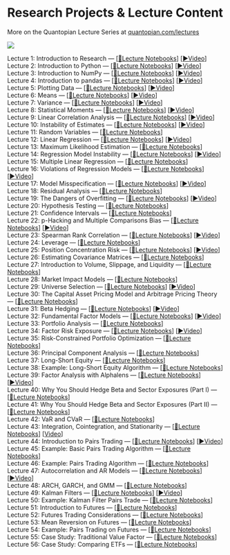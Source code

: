 **Research Projects & Lecture Content**
===================



More on the Quantopian Lecture Series at [quantopian.com/lectures](https://www.quantopian.com/lectures)

<a href="https://www.quantopian.com/lectures"><img src="http://i.imgur.com/KzPuAuJ.png"></a>

Lecture 1: Introduction to Research — [[📝Lecture Notebooks](https://github.com/AsefAfsahi/Quantitative-Finance/tree/main/Quantopian/Lecture/Introduction_to_Research)] [[▶️Video](https://www.youtube.com/watch?v=W-TlWzwM208)]\
Lecture 2: Introduction to Python — [[📝Lecture Notebooks](https://github.com/AsefAfsahi/Quantitative-Finance/tree/main/Quantopian/Lecture/Introduction_to_Python)] [[▶️Video](https://www.youtube.com/watch?v=bQUWLkKzpxE)]\
Lecture 3: Introduction to NumPy — [[📝Lecture Notebooks](https://github.com/AsefAfsahi/Quantitative-Finance/tree/main/Quantopian/Lecture/Introduction_to_NumPy)] [[▶️Video](https://www.youtube.com/watch?v=48RqKyD6fas)]\
Lecture 4: Introduction to pandas — [[📝Lecture Notebooks](https://github.com/AsefAfsahi/Quantitative-Finance/tree/main/Quantopian/Lecture/Introduction_to_Pandas)] [[▶️Video](https://www.youtube.com/watch?v=pAkEuv1lj08)]\
Lecture 5: Plotting Data — [[📝Lecture Notebooks](https://github.com/AsefAfsahi/Quantitative-Finance/tree/main/Quantopian/Lecture/Plotting_Data)] [[▶️Video](https://www.youtube.com/watch?v=nKq_wz3Qk8w)]\
Lecture 6: Means — [[📝Lecture Notebooks](https://github.com/AsefAfsahi/Quantitative-Finance/tree/main/Quantopian/Lecture/Means)] [[▶️Video](https://www.youtube.com/watch?v=XYbsBsRtCjw)]\
Lecture 7: Variance — [[📝Lecture Notebooks](https://github.com/AsefAfsahi/Quantitative-Finance/tree/main/Quantopian/Lecture/Variance)] [[▶️Video](https://www.youtube.com/watch?v=0AWY0odmjSs)]\
Lecture 8: Statistical Moments — [[📝Lecture Notebooks](https://github.com/AsefAfsahi/Quantitative-Finance/tree/main/Quantopian/Lecture/Statistical_Moments)] [[▶️Video](https://www.youtube.com/watch?v=mkVA_xUWDI0)]\
Lecture 9: Linear Correlation Analysis — [[📝Lecture Notebooks](https://github.com/AsefAfsahi/Quantitative-Finance/tree/main/Quantopian/Lecture/Linear_Correlation_Analysis)] [[▶️Video](https://www.youtube.com/watch?v=GM76JkrVmRk?t=2m6s)]\
Lecture 10: Instability of Estimates — [[📝Lecture Notebooks](https://github.com/AsefAfsahi/Quantitative-Finance/tree/main/Quantopian/Lecture/Instability_of_Estimates)] [[▶️Video](https://www.youtube.com/watch?v=2pbu3_6lF40)]\
Lecture 11: Random Variables — [[📝Lecture Notebooks](https://github.com/AsefAfsahi/Quantitative-Finance/tree/main/Quantopian/Lecture/Random_Variables)]\
Lecture 12: Linear Regression — [[📝Lecture Notebooks](https://github.com/AsefAfsahi/Quantitative-Finance/tree/main/Quantopian/Lecture/Linear_Regression)] [[▶️Video](https://www.youtube.com/watch?v=Af0l3TQJ3h8?t=3m36s)]\
Lecture 13: Maximum Likelihood Estimation — [[📝Lecture Notebooks](https://github.com/AsefAfsahi/Quantitative-Finance/tree/main/Quantopian/Lecture/Maximum_Likelihood_Estimation)]\
Lecture 14: Regression Model Instability — [[📝Lecture Notebooks](https://github.com/AsefAfsahi/Quantitative-Finance/tree/main/Quantopian/Lecture/Regression_Model_Instability)] [[▶️Video](https://www.youtube.com/watch?v=HMQ34PfhzGE)]\
Lecture 15: Multiple Linear Regression — [[📝Lecture Notebooks](https://github.com/AsefAfsahi/Quantitative-Finance/tree/main/Quantopian/Lecture/Multiple_Linear_Regression)]\
Lecture 16: Violations of Regression Models — [[📝Lecture Notebooks](https://github.com/AsefAfsahi/Quantitative-Finance/tree/main/Quantopian/Lecture/Violations_of_Regression_Models)] [[▶️Video](https://www.youtube.com/watch?v=xM94MRs8U3M)]\
Lecture 17: Model Misspecification — [[📝Lecture Notebooks](https://github.com/AsefAfsahi/Quantitative-Finance/tree/main/Quantopian/Lecture/Model_Misspecification)] [[▶️Video](https://www.youtube.com/watch?v=t4peS8Ak-sY)]\
Lecture 18: Residual Analysis — [[📝Lecture Notebooks](https://github.com/AsefAfsahi/Quantitative-Finance/tree/main/Quantopian/Lecture/Residuals_Analysis)]\
Lecture 19: The Dangers of Overfitting — [[📝Lecture Notebooks](https://github.com/AsefAfsahi/Quantitative-Finance/tree/main/Quantopian/Lecture/The_Dangers_of_Overfitting)] [[▶️Video](https://www.youtube.com/watch?v=KNCgvjyKrcw)]\
Lecture 20: Hypothesis Testing — [[📝Lecture Notebooks](https://github.com/AsefAfsahi/Quantitative-Finance/tree/main/Quantopian/Lecture/Hypothesis_Testing)]\
Lecture 21: Confidence Intervals — [[📝Lecture Notebooks](https://github.com/AsefAfsahi/Quantitative-Finance/tree/main/Quantopian/Lecture/Confidence_Intervals)]\
Lecture 22: p-Hacking and Multiple Comparisons Bias — [[📝Lecture Notebooks](https://github.com/AsefAfsahi/Quantitative-Finance/tree/main/Quantopian/Lecture/p-Hacking_and_Multiple_Comparisons_Bias)] [[▶️Video](https://www.youtube.com/watch?v=YiDfbYtgUPc)]\
Lecture 23: Spearman Rank Correlation — [[📝Lecture Notebooks](https://github.com/AsefAfsahi/Quantitative-Finance/tree/main/Quantopian/Lecture/Spearman_Rank_Correlation)] [[▶️Video](https://www.youtube.com/watch?v=GM76JkrVmRk?t=25m51s)]\
Lecture 24: Leverage — [[📝Lecture Notebooks](https://github.com/AsefAfsahi/Quantitative-Finance/tree/main/Quantopian/Lecture/Leverage)]\
Lecture 25: Position Concentration Risk — [[📝Lecture Notebooks](https://github.com/AsefAfsahi/Quantitative-Finance/tree/main/Quantopian/Lecture/Position_Concentration_Risk)] [[▶️Video](https://www.youtube.com/watch?v=I1z7B2_FarQ)]\
Lecture 26: Estimating Covariance Matrices — [[📝Lecture Notebooks](https://github.com/AsefAfsahi/Quantitative-Finance/tree/main/Quantopian/Lecture/Estimating_Covariance_Matrices)]\
Lecture 27: Introduction to Volume, Slippage, and Liquidity — [[📝Lecture Notebooks](https://github.com/AsefAfsahi/Quantitative-Finance/tree/main/Quantopian/Lecture/Introduction_to_Volume_Slippage_and_Liquidity)]\
Lecture 28: Market Impact Models — [[📝Lecture Notebooks](https://github.com/AsefAfsahi/Quantitative-Finance/tree/main/Quantopian/Lecture/Market_Impact_Model)]\
Lecture 29: Universe Selection — [[📝Lecture Notebooks](https://github.com/AsefAfsahi/Quantitative-Finance/tree/main/Quantopian/Lecture/Universe_Selection)] [[▶️Video](https://www.youtube.com/watch?v=oa5RhuHVbH0)]\
Lecture 30: The Capital Asset Pricing Model and Arbitrage Pricing Theory — [[📝Lecture Notebooks](https://github.com/AsefAfsahi/Quantitative-Finance/tree/main/Quantopian/Lecture/CAPM_and_Arbitrage_Pricing_Theory)]\
Lecture 31: Beta Hedging — [[📝Lecture Notebooks](https://github.com/AsefAfsahi/Quantitative-Finance/tree/main/Quantopian/Lecture/Beta_Hedging)] [[▶️Video](https://www.youtube.com/watch?v=Af0l3TQJ3h8?t=22m14s)]\
Lecture 32: Fundamental Factor Models — [[📝Lecture Notebooks](https://github.com/AsefAfsahi/Quantitative-Finance/tree/main/Quantopian/Lecture/Fundamental_Factor_Models)] [[▶️Video](https://www.youtube.com/watch?v=P16zDtf0CE0)]\
Lecture 33: Portfolio Analysis — [[📝Lecture Notebooks](https://github.com/AsefAfsahi/Quantitative-Finance/tree/main/Quantopian/Lecture/Portfolio_Analysis)]\
Lecture 34: Factor Risk Exposure — [[📝Lecture Notebooks](https://github.com/AsefAfsahi/Quantitative-Finance/tree/main/Quantopian/Lecture/Factor_Risk_Exposure)] [[▶️Video](https://www.youtube.com/watch?v=Ep8Y5JfQoRg)]\
Lecture 35: Risk-Constrained Portfolio Optimization — [[📝Lecture Notebooks](https://github.com/quantopian/research_public/blob/master/notebooks/lectures/Factor_Based_Risk_Management/notebook.ipynb)]\
Lecture 36: Principal Component Analysis — [[📝Lecture Notebooks](https://github.com/AsefAfsahi/Quantitative-Finance/tree/main/Quantopian/Lecture/PCA)]\
Lecture 37: Long-Short Equity — [[📝Lecture Notebooks](https://github.com/AsefAfsahi/Quantitative-Finance/tree/main/Quantopian/Lecture/Long-Short_Equity)]\
Lecture 38: Example: Long-Short Equity Algorithm — [[📝Lecture Notebooks](https://github.com/AsefAfsahi/Quantitative-Finance/tree/main/Quantopian/Lecture/Long-Short_Equity)]\
Lecture 39: Factor Analysis with Alphalens — [[📝Lecture Notebooks](https://github.com/AsefAfsahi/Quantitative-Finance/tree/main/Quantopian/Lecture/Factor_Analysis)] [[▶️Video](https://www.youtube.com/watch?v=v5IYcBxMDYE)]\
Lecture 40: Why You Should Hedge Beta and Sector Exposures (Part I) — [[📝Lecture Notebooks](https://github.com/AsefAfsahi/Quantitative-Finance/tree/main/Quantopian/Lecture/Why_Hedge_I)]\
Lecture 41: Why You Should Hedge Beta and Sector Exposures (Part II) — [[📝Lecture Notebooks](https://github.com/AsefAfsahi/Quantitative-Finance/tree/main/Quantopian/Lecture/Why_Hedge_II)]\
Lecture 42: VaR and CVaR — [[📝Lecture Notebooks](https://github.com/AsefAfsahi/Quantitative-Finance/tree/main/Quantopian/Lecture/VaR_and_CVaR)]\
Lecture 43: Integration, Cointegration, and Stationarity — [[📝Lecture Notebooks](https://github.com/AsefAfsahi/Quantitative-Finance/tree/main/Quantopian/Lecture/Integration_Cointegration_and_Stationarity)] [[Video](https://www.youtube.com/watch?v=Pn_RiDbK82M)]\
Lecture 44: Introduction to Pairs Trading — [[📝Lecture Notebooks](https://github.com/AsefAfsahi/Quantitative-Finance/tree/main/Quantopian/Lecture/Introduction_to_Pairs_Trading)] [[▶️Video](https://www.youtube.com/watch?v=JTucMRYMOyY)]\
Lecture 45: Example: Basic Pairs Trading Algorithm — [[📝Lecture Notebooks](https://github.com/AsefAfsahi/Quantitative-Finance/tree/main/Quantopian/Lecture/Introduction_to_Pairs_Trading)]\
Lecture 46: Example: Pairs Trading Algorithm — [[📝Lecture Notebooks](https://github.com/AsefAfsahi/Quantitative-Finance/tree/main/Quantopian/Lecture/Introduction_to_Pairs_Trading)]\
Lecture 47: Autocorrelation and AR Models — [[📝Lecture Notebooks](https://github.com/AsefAfsahi/Quantitative-Finance/tree/main/Quantopian/Lecture/Autocorrelation_and_AR_Models)] [[▶️Video](https://www.youtube.com/watch?v=fnrSZvla51Y)]\
Lecture 48: ARCH, GARCH, and GMM — [[📝Lecture Notebooks](https://github.com/AsefAfsahi/Quantitative-Finance/tree/main/Quantopian/Lecture/ARCH_GARCH_and_GMM)]\
Lecture 49: Kalman Filters — [[📝Lecture Notebooks](https://github.com/AsefAfsahi/Quantitative-Finance/tree/main/Quantopian/Lecture/Kalman_Filters)] [[▶️Video](https://www.youtube.com/watch?v=RxIdLu18SsE)]\
Lecture 50: Example: Kalman Filter Pairs Trade — [[📝Lecture Notebooks](https://github.com/AsefAfsahi/Quantitative-Finance/tree/main/Quantopian/Lecture/Kalman_Filters)]\
Lecture 51: Introduction to Futures — [[📝Lecture Notebooks](https://github.com/AsefAfsahi/Quantitative-Finance/tree/main/Quantopian/Lecture/Introduction_to_Futures)]\
Lecture 52: Futures Trading Considerations — [[📝Lecture Notebooks](https://github.com/AsefAfsahi/Quantitative-Finance/tree/main/Quantopian/Lecture/Futures_Trading_Considerations)]\
Lecture 53: Mean Reversion on Futures — [[📝Lecture Notebooks](https://github.com/AsefAfsahi/Quantitative-Finance/tree/main/Quantopian/Lecture/Mean_Reversion_on_Futures)]\
Lecture 54: Example: Pairs Trading on Futures — [[📝Lecture Notebooks](https://github.com/AsefAfsahi/Quantitative-Finance/tree/main/Quantopian/Lecture/Introduction_to_Pairs_Trading)]\
Lecture 55: Case Study: Traditional Value Factor — [[📝Lecture Notebooks](https://github.com/AsefAfsahi/Quantitative-Finance/tree/main/Quantopian/Lecture/Case_Study_Traditional_Value_Factor)]\
Lecture 56: Case Study: Comparing ETFs — [[📝Lecture Notebooks](https://github.com/AsefAfsahi/Quantitative-Finance/tree/main/Quantopian/Lecture/Case_Study_Comparing_ETFs)]